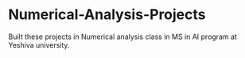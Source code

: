 # Numerical-Analysis-Projects
Built these projects in Numerical analysis class in MS in AI program at Yeshiva university.
